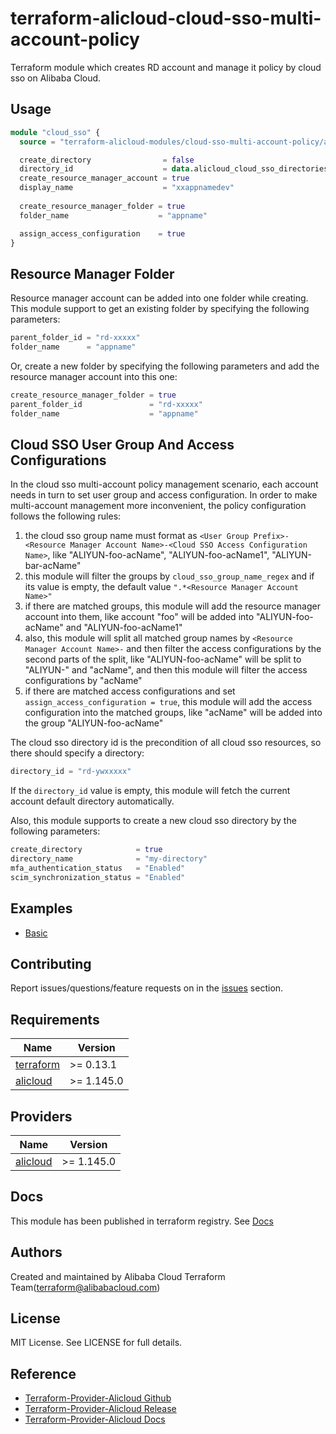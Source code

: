 # terraform-alicloud-cloud-sso-multi-account-policy

Terraform module which creates RD account and manage it policy by cloud sso on Alibaba Cloud.

## Usage

```terraform
module "cloud_sso" {
  source = "terraform-alicloud-modules/cloud-sso-multi-account-policy/alicloud"

  create_directory                = false
  directory_id                    = data.alicloud_cloud_sso_directories.default.ids.0
  create_resource_manager_account = true
  display_name                    = "xxappnamedev"
  
  create_resource_manager_folder = true
  folder_name                    = "appname"

  assign_access_configuration    = true
}
```

## Resource Manager Folder

Resource manager account can be added into one folder while creating. This module support to get an existing folder by 
specifying the following parameters:

```terraform
parent_folder_id = "rd-xxxxx"
folder_name      = "appname"
```

Or, create a new folder by specifying the following parameters and add the resource manager account into this one:

```terraform
create_resource_manager_folder = true
parent_folder_id               = "rd-xxxxx"
folder_name                    = "appname"
```

## Cloud SSO User Group And Access Configurations

In the cloud sso multi-account policy management scenario, each account needs in turn to set user group and access configuration.
In order to make multi-account management more inconvenient, the policy configuration follows the following rules:

1. the cloud sso group name must format as `<User Group Prefix>-<Resource Manager Account Name>-<Cloud SSO Access Configuration Name>`,
   like "ALIYUN-foo-acName", "ALIYUN-foo-acName1", "ALIYUN-bar-acName"
2. this module will filter the groups by `cloud_sso_group_name_regex` and if its value is empty, the default value `".*<Resource Manager Account Name>"`
3. if there are matched groups, this module will add the resource manager account into them, like account "foo" will be added into "ALIYUN-foo-acName" and "ALIYUN-foo-acName1"
4. also, this module will split all matched group names by `<Resource Manager Account Name>-` and then filter the access configurations by the second parts of the split,
   like "ALIYUN-foo-acName" will be split to "ALIYUN-" and "acName", and then this module will filter the access configurations by "acName"
5. if there are matched access configurations and set `assign_access_configuration = true`, this module will add the access configuration into the matched groups,
   like "acName" will be added into the group "ALIYUN-foo-acName"

The cloud sso directory id is the precondition of all cloud sso resources, so there should specify a directory:

```terraform
directory_id = "rd-ywxxxxx"
```

If the `directory_id` value is empty, this module will fetch the current account default directory automatically.

Also, this module supports to create a new cloud sso directory by the following parameters:

```terraform
create_directory            = true
directory_name              = "my-directory"
mfa_authentication_status   = "Enabled"
scim_synchronization_status = "Enabled"
```

## Examples

- [Basic](https://github.com/terraform-alicloud-modules/terraform-alicloud-cloud-sso-multi-account-policy/tree/master/examples/basic)

## Contributing

Report issues/questions/feature requests on in the [issues](https://github.com/terraform-alicloud-modules/terraform-alicloud-cloud-sso-multi-account-policy/issues/new) section.

<!-- BEGINNING OF PRE-COMMIT-TERRAFORM DOCS HOOK -->
## Requirements

| Name | Version |
|------|---------|
| <a name="requirement_terraform"></a> [terraform](#requirement\_terraform) | >= 0.13.1 |
| <a name="requirement_alicloud"></a> [alicloud](#requirement\_alicloud) | >= 1.145.0 |

## Providers

| Name | Version |
|------|---------|
| <a name="provider_alicloud"></a> [alicloud](#provider\_alicloud) | >= 1.145.0

## Docs

This module has been published in terraform registry. See [Docs](https://registry.terraform.io/modules/terraform-alicloud-modules/cloud-sso-multi-account-policy/alicloud/latest)

Authors
-------
Created and maintained by Alibaba Cloud Terraform Team(terraform@alibabacloud.com)

License
----
MIT License. See LICENSE for full details.

Reference
---------
* [Terraform-Provider-Alicloud Github](https://github.com/aliyun/terraform-provider-alicloud)
* [Terraform-Provider-Alicloud Release](https://releases.hashicorp.com/terraform-provider-alicloud/)
* [Terraform-Provider-Alicloud Docs](https://registry.terraform.io/providers/aliyun/alicloud/latest/docs)


